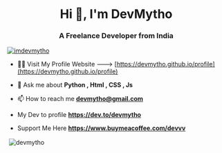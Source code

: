 <h1 align="center">Hi 👋, I'm DevMytho</h1>
<h3 align="center">A Freelance Developer from India</h3>

<p align="left"> <a href="https://twitter.com/imdevmytho" target="blank"><img src="https://img.shields.io/twitter/follow/imdevmytho?logo=twitter&style=for-the-badge" alt="imdevmytho" /></a> </p>

- 👨‍💻 Visit My Profile Website ---> [https://devmytho.github.io/profile](https://devmytho.github.io/profile)

- 💬 Ask me about **Python , Html , CSS , Js**

- 📫 How to reach me **devmytho@gmail.com**

- My Dev to profile **https://dev.to/devmytho**

- Support Me Here **https://www.buymeacoffee.com/devvv**

<p>&nbsp;<img align="center" src="https://github-readme-stats.vercel.app/api?username=devmytho&show_icons=true&locale=en" alt="devmytho" /></p>
